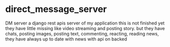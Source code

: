 # direct_message_server
DM server a django rest apis server of my application this is not finished yet they have little missing like video streaming and posting story.
but they have chats, posting images, posting text, commenting, reacting, reading news, they have always up to date with news with api on backed
